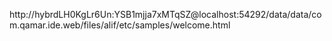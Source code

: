 http://hybrdLH0KgLr6Un:YSB1mjja7xMTqSZ@localhost:54292/data/data/com.qamar.ide.web/files/alif/etc/samples/welcome.html

